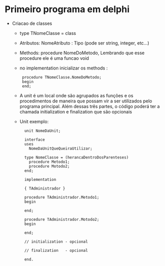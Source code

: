 # Primeiro programa em delphi 

- Criacao de classes
  - type TNomeClasse = class
  - Atributos: NomeAtributo : Tipo (pode ser string, integer, etc...)
  - Methods: procedure NomeDoMetodo, Lembrando que esse procedure ele é uma funcao void
  - no implementation inicializar os methods : 
  
         procedure TNomeClasse.NomeDoMetodo; 
         begin
         end;
  
  - A unit é um local onde são agrupados as funções e os procedimentos de maneira que possam vir a ser utilizados pelo programa principal. Além dessas três partes, o código poderá ter a chamada initialization e finalization que são opcionais 
  - Unit exemplo:
                
          unit NomeDaUnit;

          interface
          uses
            NomeDaUnitQueQueiraUtilizar;

          type NomeClasse = (herancaDentroDosParenteses)
            procedure Metodo1;
            procedure Motodo2;
          end;

          implementation

          { TAdministrador }

          procedure TAdministrador.Metodo1;
          begin

          end;

          procedure TAdministrador.Motodo2;
          begin

          end;
          
          // initialization - opcional
          
          // finalization   - opcional

          end.
